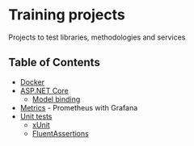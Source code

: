 # Training projects

Projects to test libraries, methodologies and services

## Table of Contents

- [Docker](https://github.com/KCzaplicki/training/tree/main/Docker)
- [ASP.NET Core](https://github.com/KCzaplicki/training/tree/main/ASP.NET%20Core)
  - [Model binding](https://github.com/KCzaplicki/training/tree/main/ASP.NET%20Core/Model%20binding)
- [Metrics](https://github.com/KCzaplicki/training/tree/main/Prometheus) - Prometheus with Grafana
- [Unit tests](https://github.com/KCzaplicki/training/tree/main/Unit%20tests)
  - [xUnit](https://github.com/KCzaplicki/training/tree/main/Unit%20tests/xUnit)
  - [FluentAssertions](https://github.com/KCzaplicki/training/tree/main/Unit%20tests/FluentAssertions)
